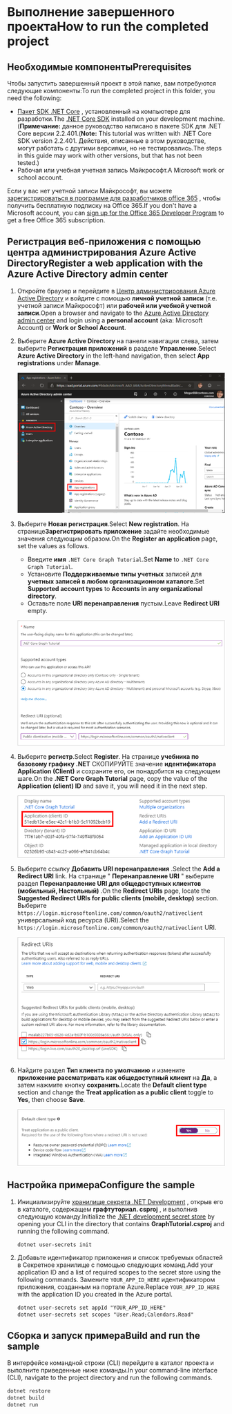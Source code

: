 # <a name="how-to-run-the-completed-project"></a><span data-ttu-id="41c48-101">Выполнение завершенного проекта</span><span class="sxs-lookup"><span data-stu-id="41c48-101">How to run the completed project</span></span>

## <a name="prerequisites"></a><span data-ttu-id="41c48-102">Необходимые компоненты</span><span class="sxs-lookup"><span data-stu-id="41c48-102">Prerequisites</span></span>

<span data-ttu-id="41c48-103">Чтобы запустить завершенный проект в этой папке, вам потребуются следующие компоненты:</span><span class="sxs-lookup"><span data-stu-id="41c48-103">To run the completed project in this folder, you need the following:</span></span>

- <span data-ttu-id="41c48-104">[Пакет SDK .NET Core](https://dotnet.microsoft.com/download) , установленный на компьютере для разработки.</span><span class="sxs-lookup"><span data-stu-id="41c48-104">The [.NET Core SDK](https://dotnet.microsoft.com/download) installed on your development machine.</span></span> <span data-ttu-id="41c48-105">(**Примечание:** данное руководство написано в пакете SDK для .NET Core версии 2.2.401.</span><span class="sxs-lookup"><span data-stu-id="41c48-105">(**Note:** This tutorial was written with .NET Core SDK version 2.2.401.</span></span> <span data-ttu-id="41c48-106">Действия, описанные в этом руководстве, могут работать с другими версиями, но не тестировались.</span><span class="sxs-lookup"><span data-stu-id="41c48-106">The steps in this guide may work with other versions, but that has not been tested.)</span></span>
- <span data-ttu-id="41c48-107">Рабочая или учебная учетная запись Майкрософт.</span><span class="sxs-lookup"><span data-stu-id="41c48-107">A Microsoft work or school account.</span></span>

<span data-ttu-id="41c48-108">Если у вас нет учетной записи Майкрософт, вы можете [зарегистрироваться в программе для разработчиков office 365](https://developer.microsoft.com/office/dev-program) , чтобы получить бесплатную подписку на Office 365.</span><span class="sxs-lookup"><span data-stu-id="41c48-108">If you don't have a Microsoft account, you can [sign up for the Office 365 Developer Program](https://developer.microsoft.com/office/dev-program) to get a free Office 365 subscription.</span></span>

## <a name="register-a-web-application-with-the-azure-active-directory-admin-center"></a><span data-ttu-id="41c48-109">Регистрация веб-приложения с помощью центра администрирования Azure Active Directory</span><span class="sxs-lookup"><span data-stu-id="41c48-109">Register a web application with the Azure Active Directory admin center</span></span>

1. <span data-ttu-id="41c48-110">Откройте браузер и перейдите в [Центр администрирования Azure Active Directory](https://aad.portal.azure.com) и войдите с помощью **личной учетной записи** (т.е. учетной записи Майкрософт) или **рабочей или учебной учетной записи**.</span><span class="sxs-lookup"><span data-stu-id="41c48-110">Open a browser and navigate to the [Azure Active Directory admin center](https://aad.portal.azure.com) and login using a **personal account** (aka: Microsoft Account) or **Work or School Account**.</span></span>

1. <span data-ttu-id="41c48-111">Выберите **Azure Active Directory** на панели навигации слева, затем выберите **Регистрация приложений** в разделе **Управление**.</span><span class="sxs-lookup"><span data-stu-id="41c48-111">Select **Azure Active Directory** in the left-hand navigation, then select **App registrations** under **Manage**.</span></span>

    ![<span data-ttu-id="41c48-112">Снимок экрана с регистрациями приложений</span><span class="sxs-lookup"><span data-stu-id="41c48-112">A screenshot of the App registrations</span></span> ](/tutorial/images/aad-portal-app-registrations.png)

1. <span data-ttu-id="41c48-113">Выберите **Новая регистрация**.</span><span class="sxs-lookup"><span data-stu-id="41c48-113">Select **New registration**.</span></span> <span data-ttu-id="41c48-114">На странице**Зарегистрировать приложение** задайте необходимые значения следующим образом.</span><span class="sxs-lookup"><span data-stu-id="41c48-114">On the **Register an application** page, set the values as follows.</span></span>

    - <span data-ttu-id="41c48-115">Введите **имя** `.NET Core Graph Tutorial`.</span><span class="sxs-lookup"><span data-stu-id="41c48-115">Set **Name** to `.NET Core Graph Tutorial`.</span></span>
    - <span data-ttu-id="41c48-116">Установите **Поддерживаемые типы учетных** записей для **учетных записей в любом организационном каталоге**.</span><span class="sxs-lookup"><span data-stu-id="41c48-116">Set **Supported account types** to **Accounts in any organizational directory**.</span></span>
    - <span data-ttu-id="41c48-117">Оставьте поле **URI перенаправления** пустым.</span><span class="sxs-lookup"><span data-stu-id="41c48-117">Leave **Redirect URI** empty.</span></span>

    ![Снимок страницы "регистрация приложения"](/tutorial/images/aad-register-an-app.png)

1. <span data-ttu-id="41c48-119">Выберите **регистр**.</span><span class="sxs-lookup"><span data-stu-id="41c48-119">Select **Register**.</span></span> <span data-ttu-id="41c48-120">На странице **учебника по базовому графику .NET** СКОПИРУЙТЕ значение **идентификатора Application (Client)** и сохраните его, он понадобится на следующем шаге.</span><span class="sxs-lookup"><span data-stu-id="41c48-120">On the **.NET Core Graph Tutorial** page, copy the value of the **Application (client) ID** and save it, you will need it in the next step.</span></span>

    ![Снимок экрана с ИДЕНТИФИКАТОРом приложения для новой регистрации приложения](/tutorial/images/aad-application-id.png)

1. <span data-ttu-id="41c48-122">Выберите ссылку **Добавить URI перенаправления** .</span><span class="sxs-lookup"><span data-stu-id="41c48-122">Select the **Add a Redirect URI** link.</span></span> <span data-ttu-id="41c48-123">На странице " **Перенаправление URI** " выберите раздел **Перенаправление URI для общедоступных клиентов (мобильный, Настольный)** .</span><span class="sxs-lookup"><span data-stu-id="41c48-123">On the **Redirect URIs** page, locate the **Suggested Redirect URIs for public clients (mobile, desktop)** section.</span></span> <span data-ttu-id="41c48-124">Выберите `https://login.microsoftonline.com/common/oauth2/nativeclient` универсальный код ресурса (URI).</span><span class="sxs-lookup"><span data-stu-id="41c48-124">Select the `https://login.microsoftonline.com/common/oauth2/nativeclient` URI.</span></span>

    ![Снимок экрана со страницей URI перенаправления](/tutorial/images/aad-redirect-uris.png)

1. <span data-ttu-id="41c48-126">Найдите раздел **Тип клиента по умолчанию** и измените **приложение рассматривать как общедоступный клиент** на **Да**, а затем нажмите кнопку **сохранить**.</span><span class="sxs-lookup"><span data-stu-id="41c48-126">Locate the **Default client type** section and change the **Treat application as a public client** toggle to **Yes**, then choose **Save**.</span></span>

    ![Снимок экрана: раздел "тип клиента по умолчанию"](/tutorial/images/aad-default-client-type.png)

## <a name="configure-the-sample"></a><span data-ttu-id="41c48-128">Настройка примера</span><span class="sxs-lookup"><span data-stu-id="41c48-128">Configure the sample</span></span>

1. <span data-ttu-id="41c48-129">Инициализируйте [хранилище секрета .NET Development](https://docs.microsoft.com/aspnet/core/security/app-secrets) , открыв его в каталоге, содержащем **графтуториал. csproj** , и выполнив следующую команду.</span><span class="sxs-lookup"><span data-stu-id="41c48-129">Initialize the [.NET development secret store](https://docs.microsoft.com/aspnet/core/security/app-secrets) by opening your CLI in the directory that contains **GraphTutorial.csproj** and running the following command.</span></span>

    ```Shell
    dotnet user-secrets init
    ```

1. <span data-ttu-id="41c48-130">Добавьте идентификатор приложения и список требуемых областей в Секретное хранилище с помощью следующих команд.</span><span class="sxs-lookup"><span data-stu-id="41c48-130">Add your application ID and a list of required scopes to the secret store using the following commands.</span></span> <span data-ttu-id="41c48-131">Замените `YOUR_APP_ID_HERE` идентификатором приложения, созданным на портале Azure.</span><span class="sxs-lookup"><span data-stu-id="41c48-131">Replace `YOUR_APP_ID_HERE` with the application ID you created in the Azure portal.</span></span>

    ```Shell
    dotnet user-secrets set appId "YOUR_APP_ID_HERE"
    dotnet user-secrets set scopes "User.Read;Calendars.Read"
    ```

## <a name="build-and-run-the-sample"></a><span data-ttu-id="41c48-132">Сборка и запуск примера</span><span class="sxs-lookup"><span data-stu-id="41c48-132">Build and run the sample</span></span>

<span data-ttu-id="41c48-133">В интерфейсе командной строки (CLI) перейдите в каталог проекта и выполните приведенные ниже команды.</span><span class="sxs-lookup"><span data-stu-id="41c48-133">In your command-line interface (CLI), navigate to the project directory and run the following commands.</span></span>

```Shell
dotnet restore
dotnet build
dotnet run
```
